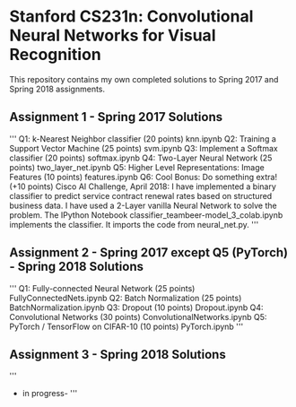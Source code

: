 # Stanford CS231n: Convolutional Neural Networks for Visual Recognition
This repository contains my own completed solutions to Spring 2017 and Spring 2018 assignments.

## Assignment 1 - Spring 2017 Solutions
'''
Q1: k-Nearest Neighbor classifier (20 points)
    knn.ipynb 
Q2: Training a Support Vector Machine (25 points)
    svm.ipynb 
Q3: Implement a Softmax classifier (20 points)
    softmax.ipynb 
Q4: Two-Layer Neural Network (25 points)
    two_layer_net.ipynb
Q5: Higher Level Representations: Image Features (10 points)
    features.ipynb
Q6: Cool Bonus: Do something extra! (+10 points)
    Cisco AI Challenge, April 2018: I have implemented a binary classifier to predict service contract renewal rates 
    based on structured business data. I have used a 2-Layer vanilla Neural Network to solve the problem.
    The IPython Notebook classifier_teambeer-model_3_colab.ipynb implements the classifier. 
    It imports the code from neural_net.py.
'''
## Assignment 2 - Spring 2017 except Q5 (PyTorch) - Spring 2018 Solutions
'''
Q1: Fully-connected Neural Network (25 points)
    FullyConnectedNets.ipynb
Q2: Batch Normalization (25 points)
    BatchNormalization.ipynb
Q3: Dropout (10 points)
    Dropout.ipynb
Q4: Convolutional Networks (30 points)
    ConvolutionalNetworks.ipynb
Q5: PyTorch / TensorFlow on CIFAR-10 (10 points)
    PyTorch.ipynb
'''
## Assignment 3 - Spring 2018 Solutions
'''
- in progress-
'''
